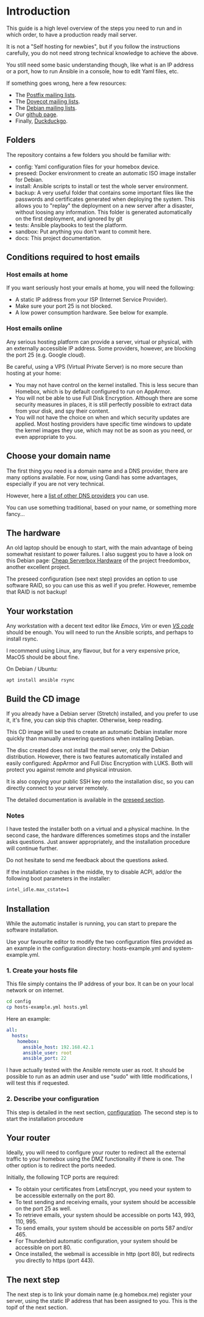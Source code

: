 
# Introduction

This guide is a high level overview of the steps you need to run and
in which order, to have a production ready mail server.

It is not a "Self hosting for newbies", but if you follow the
instructions carefully, you do not need strong technical knowledge to
achieve the above.

You still need some basic understanding though, like what is an IP
address or a port, how to run Ansible in a console, how to edit Yaml
files, etc.

If something goes wrong, here a few resources:

- The [Postfix mailing lists](http://www.postfix.org/lists.html).
- The [Dovecot mailing lists](https://www.dovecot.org/mailinglists.html).
- The [Debian mailing lists](https://lists.debian.org/).
- Our [github page](https://github.com/progmaticltd/homebox).
- Finally, [Duckduckgo](https://duckduckgo.com/).

## Folders

The repository contains a few folders you should be familiar with:

- config: Yaml configuration files for your homebox device.
- preseed: Docker environment to create an automatic ISO image
  installer for Debian.
- install: Ansible scripts to install or test the whole server
  environment.
- backup: A very useful folder that contains some important files like
  the passwords and certificates generated when deploying the
  system. This allows you to "replay" the deployment on a new server
  after a disaster, without loosing any information.
  This folder is generated automatically on the first deployment,
  and ignored by git
- tests: Ansible playbooks to test the platform.
- sandbox: Put anything you don't want to commit here.
- docs: This project documentation.

## Conditions required to host emails

### Host emails at home

If you want seriously host your emails at home, you will need the
following:

- A static IP address from your ISP (Internet Service Provider).
- Make sure your port 25 is not blocked.
- A low power consumption hardware. See below for example.

### Host emails online

Any serious hosting platform can provide a server, virtual or
physical, with an externally accessible IP address. Some providers,
however, are blocking the port 25 (e.g. Google cloud).

Be careful, using a VPS (Virtual Private Server) is no more secure
than hosting at your home:

- You may not have control on the kernel installed.  This is less
  secure than Homebox, which is by default configured to run on
  AppArmor.
- You will not be able to use Full Disk Encryption. Although there are
  some security measures in places, it is still perfectly possible to
  extract data from your disk, and spy their content.
- You will not have the choice on when and which security updates are
  applied.  Most hosting providers have specific time windows to
  update the kernel images they use, which may not be as soon as you
  need, or even appropriate to you.

## Choose your domain name

The first thing you need is a domain name and a DNS provider, there are
many options available.  For now, using Gandi has some advantages,
especially if you are not very technical.

However, here a [list of other DNS
providers](https://github.com/AnalogJ/lexicon#providers) you can use.

You can use something traditional, based on your name, or something
more fancy...

## The hardware

An old laptop should be enough to start, with the main advantage of
being somewhat resistant to power failures.  I also suggest you to
have a look on this Debian page: [Cheap Serverbox
Hardware](https://wiki.debian.org/FreedomBox/Hardware) of the project
freedombox, another excellent project.

The preseed configuration (see next step) provides an option to use
software RAID, so you can use this as well if you prefer. However,
remembe that RAID is not backup!

## Your workstation

Any workstation with a decent text editor like _Emacs_, _Vim_ or even
_[VS code](https://code.visualstudio.com/)_ should be enough.  You
will need to run the Ansible scripts, and perhaps to install rsync.

I recommend using Linux, any flavour, but for a very expensive price,
MacOS should be about fine.

On Debian / Ubuntu:

`apt install ansible rsync`

## Build the CD image

If you already have a Debian server (Stretch) installed, and you
prefer to use it, it's fine, you can skip this chapter. Otherwise,
keep reading.

This CD image will be used to create an automatic Debian installer
more quickly than manually answering questions when installing Debian.

The disc created does not install the mail server, only the Debian
distribution.  However, there is two features automatically installed
and easily configured: AppArmor and Full Disc Encryption with
LUKS. Both will protect you against remote and physical intrusion.

It is also copying your public SSH key onto the installation disc, so
you can directly connect to your server remotely.

The detailed documentation is available in the [preseed section](preseed.md).

### Notes

I have tested the installer both on a virtual and a physical
machine. In the second case, the hardware differences sometimes stops
and the installer asks questions. Just answer appropriately, and the
installation procedure will continue further.

Do not hesitate to send me feedback about the questions asked.

If the installation crashes in the middle, try to disable ACPI, add/or
the following boot parameters in the installer:

```txt
intel_idle.max_cstate=1
```

## Installation

While the automatic installer is running, you can start to prepare the
software installation.

Use your favourite editor to modify the two configuration files
provided as an example in the configuration directory:
hosts-example.yml and system-example.yml.

### 1. Create your hosts file

This file simply contains the IP address of your box. It can be on
your local network or on internet.

```sh
cd config
cp hosts-example.yml hosts.yml
```

Here an example:

```yaml
all:
  hosts:
    homebox:
      ansible_host: 192.168.42.1
      ansible_user: root
      ansible_port: 22
```

I have actually tested with the Ansible remote user as root.  It
should be possible to run as an admin user and use "sudo" with little
modifications, I will test this if requested.

### 2. Describe your configuration

This step is detailed in the next section, [configuration](configuration.md).
The second step is to start the installation procedure

## Your router

Ideally, you will need to configure your router to redirect all the
external traffic to your homebox using the DMZ functionality if there
is one. The other option is to redirect the ports needed.

Initially, the following TCP ports are required:

- To obtain your certificates from LetsEncrypt, you need your system
  to be accessible externally on the port 80.
- To test sending and receiving emails, your system should be
  accessible on the port 25 as well.
- To retrieve emails, your system should be accessible on ports 143,
  993, 110, 995.
- To send emails, your system should be accessible on ports 587 and/or
  465.
- For Thunderbird automatic configuration, your system should be
  accessible on port 80.
- Once installed, the webmail is accessible in http (port 80), but
  redirects you directly to https (port 443).

## The next step

The next step is to link your domain name (e.g homebox.me) register
your server, using the static IP address that has been assigned to
you. This is the topif of the next section.
